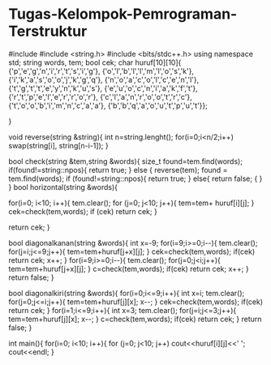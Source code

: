 # Tugas-Kelompok-Pemrograman-Terstruktur

#include <iostream>
#include <string.h>
#include <bits/stdc++.h>
using namespace std;
    string words, tem;
    bool cek;
    char huruf[10][10]{ {'p','e','g','n','i','r','t','s','i','g'},
		 	{'o','l','b','l','l','m','l','o','s','k'},
                        {'i','k','a','s','o','o','j','k','g','q'},
			{'n','o','a','c','o','l','c','e','n','l'},
	 	        {'t','g','t','t','e','y','n','k','u','s'},
	   		{'e','u','o','c','n','i','a','k','f','t'},
			{'r','t','p','e','l','e','r','r','o','r'},
			{'c','l','a','n','r','o','o','t','r','c'},
			{'t','o','o','b','i','m','n','c','a','a'},
			{'b','b','q','a','o','u','t','p','u','t'}};
 
 }
 
 void reverse(string &string){
	int n=string.lenght();
	for(i=0;i<n/2;i++)
		swap(string[i], string[n-i-1]);
} 

bool check(string &tem,string &words){
size_t found=tem.find(words);
        if(found!=string::npos){
            return true;
        }
        else {
            reverse(tem);
            found = tem.find(words);
            if (found!=string::npos){
                return true;
            }
            else{
                return false;
	    {
        }
}
bool horizontal(string &words){

for(i=0; i<10; i++){
    tem.clear();
    for (j=0; j<10; j++){
        tem=tem+ huruf[i][j];
        }
        cek=check(tem,words);
        if (cek)
            return cek;
    }

return cek;
}

bool diagonalkanan(string &words){
    int x=-9;
    for(i=9;i>=0;i--){
        tem.clear();
        for(j=i;j<=9;j++){
            tem=tem+huruf[j+x][j];
        }
        cek=check(tem,words);
	if(cek)
        return cek; x++;
    } 
    for(i=9;i>=0;i--){
        tem.clear();
        for(j=0;j<i;j++){
            tem=tem+huruf[j+x][j];
        }
        c=check(tem,words);
	if(cek)
        return cek; x++;
    }
return false;
}

bool diagonalkiri(string &words){
    for(i=0;i<=9;i++){
    int x=i;
     	tem.clear();
        for(j=0;j<=i;j++){
            tem=tem+huruf[j][x]; x--;
        }
        cek=check(tem,words);
	if(cek)
        return cek;
    }
     for(i=1;i<=9;i++){
     int x=3;
	 tem.clear();
	 for(j=i;j<=3;j++){
	    tem=tem+huruf[j][x]; x--;
	}
	c=check(tem,words);
	if(cek)
        return cek;
     }
return false;
}
  
int main(){
	for(i=0; i<10; i++){
    		for (j=0; j<10; j++)
        	cout<<huruf[i][j]<<' ';
    		cout<<endl;
 }
